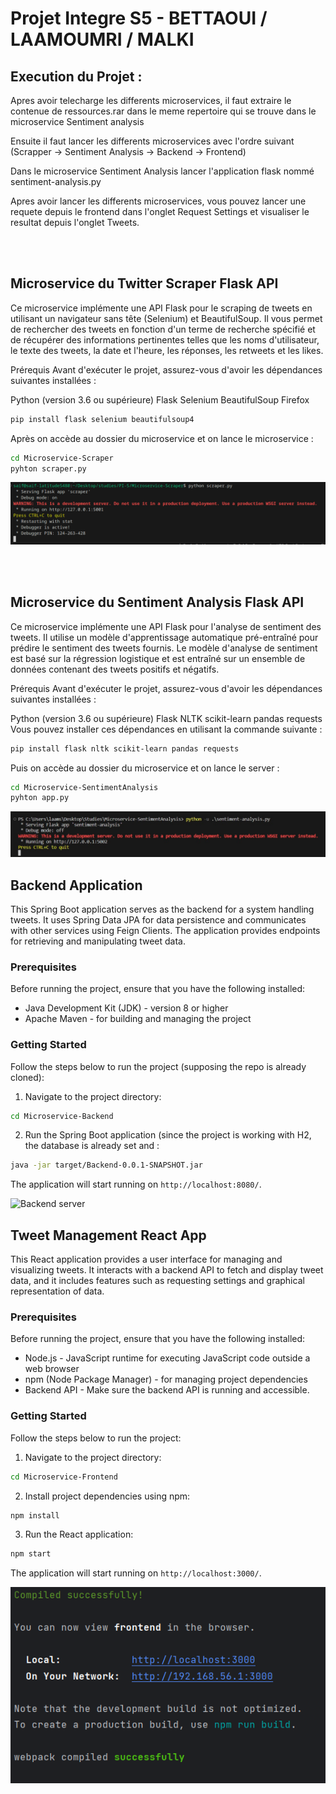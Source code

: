 # Projet Integre S5 - BETTAOUI / LAAMOUMRI / MALKI

## Execution du Projet :

Apres avoir telecharge les differents microservices, il faut extraire le contenue de ressources.rar dans le meme repertoire qui se trouve dans le microservice Sentiment analysis

Ensuite il faut lancer les differents microservices avec l'ordre suivant (Scrapper -> Sentiment Analysis -> Backend -> Frontend)

Dans le microservice Sentiment Analysis lancer l'application flask nommé sentiment-analysis.py

Apres avoir lancer les differents microservices, vous pouvez lancer une requete depuis le frontend dans l'onglet Request Settings et visualiser le resultat depuis l'onglet Tweets.

<br>
<br>

## Microservice du Twitter Scraper Flask API

Ce microservice implémente une API Flask pour le scraping de tweets en utilisant un navigateur sans tête (Selenium) et BeautifulSoup. Il vous permet de rechercher des tweets en fonction d'un terme de recherche spécifié et de récupérer des informations pertinentes telles que les noms d'utilisateur, le texte des tweets, la date et l'heure, les réponses, les retweets et les likes.

Prérequis
Avant d'exécuter le projet, assurez-vous d'avoir les dépendances suivantes installées :

  Python (version 3.6 ou supérieure)
  Flask
  Selenium
  BeautifulSoup
  Firefox 

```bash
pip install flask selenium beautifulsoup4
```

Après on accède au dossier du microservice et on lance le microservice :
```bash
cd Microservice-Scraper
pyhton scraper.py
```
![Scraper server](screenshots/screenshot1.png)

<br>
<br>

## Microservice du Sentiment Analysis Flask API
Ce microservice implémente une API Flask pour l'analyse de sentiment des tweets. Il utilise un modèle d'apprentissage automatique pré-entraîné pour prédire le sentiment des tweets fournis. Le modèle d'analyse de sentiment est basé sur la régression logistique et est entraîné sur un ensemble de données contenant des tweets positifs et négatifs.

Prérequis
Avant d'exécuter le projet, assurez-vous d'avoir les dépendances suivantes installées :

Python (version 3.6 ou supérieure)
Flask
NLTK
scikit-learn
pandas
requests
Vous pouvez installer ces dépendances en utilisant la commande suivante :
```bash
pip install flask nltk scikit-learn pandas requests
```
Puis on accède au dossier du microservice et on lance le server :
```bash
cd Microservice-SentimentAnalysis
pyhton app.py
```
![Sentiment Analysis server](screenshots/screenshot2.png)

## Backend Application

This Spring Boot application serves as the backend for a system handling tweets. It uses Spring Data JPA for data persistence and communicates with other services using Feign Clients. The application provides endpoints for retrieving and manipulating tweet data.

### Prerequisites

Before running the project, ensure that you have the following installed:

- Java Development Kit (JDK) - version 8 or higher
- Apache Maven - for building and managing the project

### Getting Started

Follow the steps below to run the project (supposing the repo is already cloned):

1. Navigate to the project directory:

```bash
cd Microservice-Backend
```

2. Run the Spring Boot application (since the project is working with H2, the database is already set and :

```bash
java -jar target/Backend-0.0.1-SNAPSHOT.jar
```

The application will start running on `http://localhost:8080/`.

![Backend server](screenshots/screenshotSpring.png)


## Tweet Management React App

This React application provides a user interface for managing and visualizing tweets. It interacts with a backend API to fetch and display tweet data, and it includes features such as requesting settings and graphical representation of data.

### Prerequisites

Before running the project, ensure that you have the following installed:

- Node.js - JavaScript runtime for executing JavaScript code outside a web browser
- npm (Node Package Manager) - for managing project dependencies
- Backend API - Make sure the backend API is running and accessible.

### Getting Started

Follow the steps below to run the project:

1. Navigate to the project directory:

```bash
cd Microservice-Frontend
```

2. Install project dependencies using npm:

```bash
npm install
```

3. Run the React application:

```bash
npm start
```

The application will start running on `http://localhost:3000/`.

![Frontend server](screenshots/Frontend.png)

